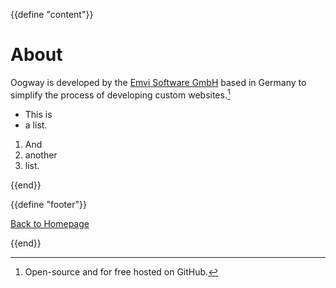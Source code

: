 {{define "content"}}

# About
    
Oogway is developed by the <a href="https://emvi.com" target="_blank">Emvi Software GmbH</a> based in Germany to simplify the process of developing custom websites.[^1]

[^1]: Open-source and for free hosted on GitHub.

* This is
* a list.

1. And
2. another
3. list.

{{end}}

{{define "footer"}}

[Back to Homepage](/)

{{end}}
